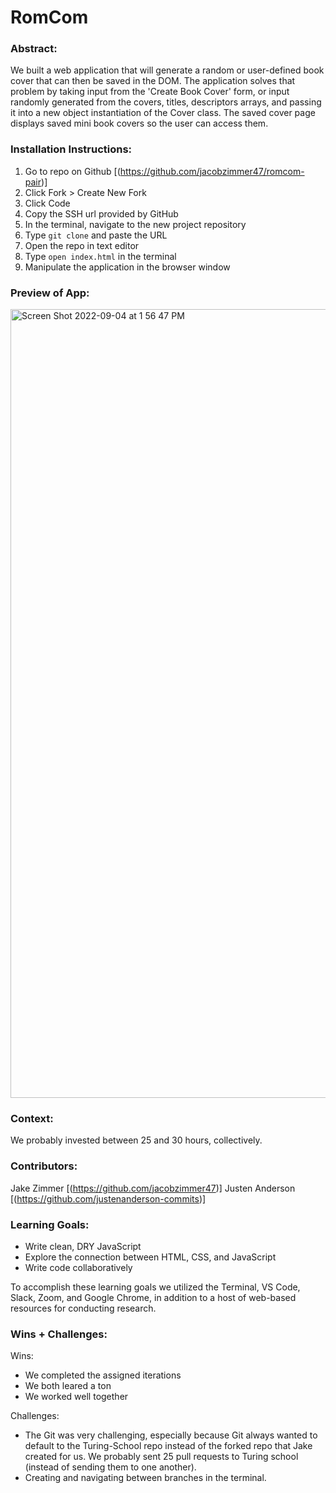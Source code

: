 # RomCom  

### Abstract:
[//]: <> (Briefly describe what you built and its features. What problem is the app solving? How does this application solve that problem?)

We built a web application that will generate a random or user-defined book cover that can then be saved in the DOM. The application solves that problem by taking input from the 'Create Book Cover' form, or input randomly generated from the covers, titles, descriptors arrays, and passing it into a new object instantiation of the Cover class. The saved cover page displays saved mini book covers so the user can access them. 

### Installation Instructions:
[//]: <> (What steps does a person have to take to get your app cloned down and running?)
1. Go to repo on Github [(https://github.com/jacobzimmer47/romcom-pair)]
2. Click Fork > Create New Fork
3. Click Code
4. Copy the SSH url provided by GitHub
5. In the terminal, navigate to the new project repository
6. Type `git clone` and paste the URL
7. Open the repo in text editor
8. Type `open index.html` in the terminal
9. Manipulate the application in the browser window

### Preview of App:
[//]: <> (Provide ONE gif or screenshot of your application - choose the "coolest" piece of functionality to show off.)
<img width="1262" alt="Screen Shot 2022-09-04 at 1 56 47 PM" src="https://user-images.githubusercontent.com/104015966/188331258-1ad84937-3b3f-4697-9ea1-ac68cec2bfc3.png">



### Context:
[//]: <> (Give some context for the project here. How long did you have to work on it? How far into the Turing program are you?)
We probably invested between 25 and 30 hours, collectively.

### Contributors:
[//]: <> (Who worked on this application? Link to their GitHubs.)
Jake Zimmer [(https://github.com/jacobzimmer47)]
Justen Anderson [(https://github.com/justenanderson-commits)]

### Learning Goals:
[//]: <> (What were the learning goals of this project? What tech did you work with?)
- Write clean, DRY JavaScript
- Explore the connection between HTML, CSS, and JavaScript
- Write code collaboratively

To accomplish these learning goals we utilized the Terminal, VS Code, Slack, Zoom, and Google Chrome, in addition to a host of web-based resources for conducting research.

### Wins + Challenges:
[//]: <> (What are 2-3 wins you have from this project? What were some challenges you faced - and how did you get over them?)

Wins:
- We completed the assigned iterations
- We both leared a ton
- We worked well together

Challenges:
- The Git was very challenging, especially because Git always wanted to default to the Turing-School repo instead of the forked repo that Jake created for us. We probably sent 25 pull requests to Turing school (instead of sending them to one another).
- Creating and navigating between branches in the terminal.
